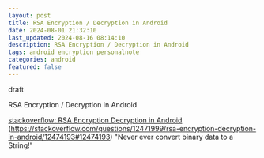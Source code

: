 ```yaml
---
layout: post
title: RSA Encryption / Decryption in Android
date: 2024-08-01 21:32:10
last_updated: 2024-08-16 08:14:10
description: RSA Encryption / Decryption in Android
tags: android encryption personalnote
categories: android
featured: false
---
```


draft

RSA Encryption / Decryption in Android

[stackoverflow: RSA Encryption Decryption in Android]: https://stackoverflow.com/questions/12471999/rsa-encryption-decryption-in-android/12474193#12474193 "https://stackoverflow.com/questions/12471999/rsa-encryption-decryption-in-android/12474193#12474193"

[stackoverflow: RSA Encryption Decryption in Android]
(https://stackoverflow.com/questions/12471999/rsa-encryption-decryption-in-android/12474193#12474193) "Never ever
convert binary data to a String!"
